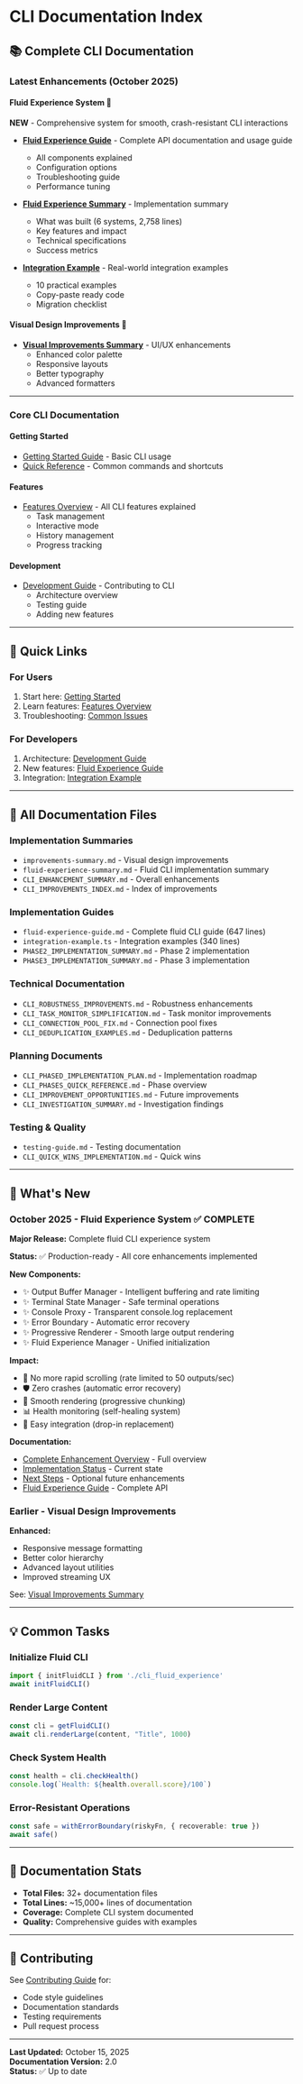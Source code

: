# CLI Documentation Index

## 📚 Complete CLI Documentation

### Latest Enhancements (October 2025)

#### Fluid Experience System 🌊
**NEW** - Comprehensive system for smooth, crash-resistant CLI interactions

- **[Fluid Experience Guide](./fluid-experience-guide.md)** - Complete API documentation and usage guide
  - All components explained
  - Configuration options
  - Troubleshooting guide
  - Performance tuning

- **[Fluid Experience Summary](./fluid-experience-summary.md)** - Implementation summary
  - What was built (6 systems, 2,758 lines)
  - Key features and impact
  - Technical specifications
  - Success metrics

- **[Integration Example](./integration-example.ts)** - Real-world integration examples
  - 10 practical examples
  - Copy-paste ready code
  - Migration checklist

#### Visual Design Improvements 🎨

- **[Visual Improvements Summary](./improvements-summary.md)** - UI/UX enhancements
  - Enhanced color palette
  - Responsive layouts
  - Better typography
  - Advanced formatters

---

### Core CLI Documentation

#### Getting Started
- [Getting Started Guide](./getting-started.md) - Basic CLI usage
- [Quick Reference](./quick-reference.md) - Common commands and shortcuts

#### Features
- [Features Overview](./features/) - All CLI features explained
  - Task management
  - Interactive mode
  - History management
  - Progress tracking

#### Development
- [Development Guide](./development/) - Contributing to CLI
  - Architecture overview
  - Testing guide
  - Adding new features

---

## 🚀 Quick Links

### For Users
1. Start here: [Getting Started](./getting-started.md)
2. Learn features: [Features Overview](./features/)
3. Troubleshooting: [Common Issues](./troubleshooting/)

### For Developers
1. Architecture: [Development Guide](./development/)
2. New features: [Fluid Experience Guide](./fluid-experience-guide.md)
3. Integration: [Integration Example](./integration-example.ts)

---

## 📂 All Documentation Files

### Implementation Summaries
- `improvements-summary.md` - Visual design improvements
- `fluid-experience-summary.md` - Fluid CLI implementation summary
- `CLI_ENHANCEMENT_SUMMARY.md` - Overall enhancements
- `CLI_IMPROVEMENTS_INDEX.md` - Index of improvements

### Implementation Guides
- `fluid-experience-guide.md` - Complete fluid CLI guide (647 lines)
- `integration-example.ts` - Integration examples (340 lines)
- `PHASE2_IMPLEMENTATION_SUMMARY.md` - Phase 2 implementation
- `PHASE3_IMPLEMENTATION_SUMMARY.md` - Phase 3 implementation

### Technical Documentation
- `CLI_ROBUSTNESS_IMPROVEMENTS.md` - Robustness enhancements
- `CLI_TASK_MONITOR_SIMPLIFICATION.md` - Task monitor improvements
- `CLI_CONNECTION_POOL_FIX.md` - Connection pool fixes
- `CLI_DEDUPLICATION_EXAMPLES.md` - Deduplication patterns

### Planning Documents
- `CLI_PHASED_IMPLEMENTATION_PLAN.md` - Implementation roadmap
- `CLI_PHASES_QUICK_REFERENCE.md` - Phase overview
- `CLI_IMPROVEMENT_OPPORTUNITIES.md` - Future improvements
- `CLI_INVESTIGATION_SUMMARY.md` - Investigation findings

### Testing & Quality
- `testing-guide.md` - Testing documentation
- `CLI_QUICK_WINS_IMPLEMENTATION.md` - Quick wins

---

## 🎯 What's New

### October 2025 - Fluid Experience System ✅ COMPLETE

**Major Release:** Complete fluid CLI experience system

**Status:** ✅ Production-ready - All core enhancements implemented

**New Components:**
- ✨ Output Buffer Manager - Intelligent buffering and rate limiting
- ✨ Terminal State Manager - Safe terminal operations
- ✨ Console Proxy - Transparent console.log replacement
- ✨ Error Boundary - Automatic error recovery
- ✨ Progressive Renderer - Smooth large output rendering
- ✨ Fluid Experience Manager - Unified initialization

**Impact:**
- 🚀 No more rapid scrolling (rate limited to 50 outputs/sec)
- 🛡️ Zero crashes (automatic error recovery)
- 🎨 Smooth rendering (progressive chunking)
- 📊 Health monitoring (self-healing system)
- 🔧 Easy integration (drop-in replacement)

**Documentation:**
- [Complete Enhancement Overview](./COMPLETE_CLI_ENHANCEMENT.md) - Full overview
- [Implementation Status](./IMPLEMENTATION_STATUS.md) - Current state
- [Next Steps](./NEXT_STEPS.md) - Optional future enhancements
- [Fluid Experience Guide](./fluid-experience-guide.md) - Complete API

### Earlier - Visual Design Improvements

**Enhanced:**
- Responsive message formatting
- Better color hierarchy
- Advanced layout utilities
- Improved streaming UX

See: [Visual Improvements Summary](./improvements-summary.md)

---

## 💡 Common Tasks

### Initialize Fluid CLI
```typescript
import { initFluidCLI } from './cli_fluid_experience'
await initFluidCLI()
```

### Render Large Content
```typescript
const cli = getFluidCLI()
await cli.renderLarge(content, "Title", 1000)
```

### Check System Health
```typescript
const health = cli.checkHealth()
console.log(`Health: ${health.overall.score}/100`)
```

### Error-Resistant Operations
```typescript
const safe = withErrorBoundary(riskyFn, { recoverable: true })
await safe()
```

---

## 📖 Documentation Stats

- **Total Files:** 32+ documentation files
- **Total Lines:** ~15,000+ lines of documentation
- **Coverage:** Complete CLI system documented
- **Quality:** Comprehensive guides with examples

---

## 🤝 Contributing

See [Contributing Guide](../../CONTRIBUTING.md) for:
- Code style guidelines
- Documentation standards
- Testing requirements
- Pull request process

---

**Last Updated:** October 15, 2025  
**Documentation Version:** 2.0  
**Status:** ✅ Up to date
